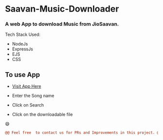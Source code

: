 # Saavan-Music-Downloader

### **A web App to download Music from JioSaavan.**

Tech Stack Used:

- NodeJs
- ExpressJs
- EJS
- CSS

## To use App


- [Visit App Here](https://saavandownload.herokuapp.com/)

- Enter the Song name

- Click on Search 

- Click on the downloadable file


😄
```diff
@@ Feel free  to contact us for PRs and Improvements in this project. @@ 
